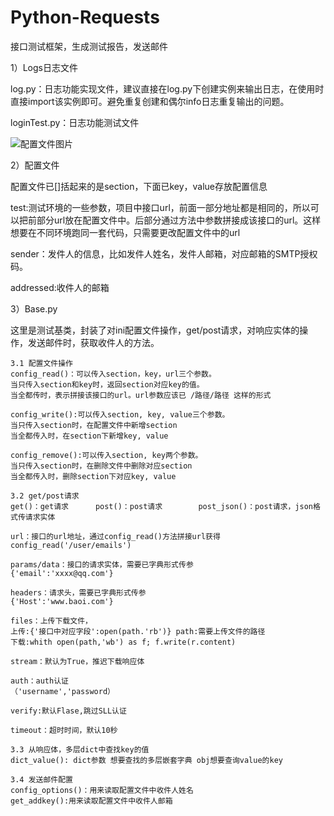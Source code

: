 # Python-Requests
接口测试框架，生成测试报告，发送邮件

1）Logs日志文件

log.py：日志功能实现文件，建议直接在log.py下创建实例来输出日志，在使用时直接import该实例即可。避免重复创建和偶尔info日志重复输出的问题。

loginTest.py：日志功能测试文件



![配置文件图片](https://github.com/xuhaixiang1993/Python3-requests/blob/master/picture/config.jpg)

2）配置文件

配置文件已[]括起来的是section，下面已key，value存放配置信息

test:测试环境的一些参数，项目中接口url，前面一部分地址都是相同的，所以可以把前部分url放在配置文件中。后部分通过方法中参数拼接成该接口的url。这样想要在不同环境跑同一套代码，只需要更改配置文件中的url

sender：发件人的信息，比如发件人姓名，发件人邮箱，对应邮箱的SMTP授权码。

addressed:收件人的邮箱


3）Base.py

这里是测试基类，封装了对ini配置文件操作，get/post请求，对响应实体的操作，发送邮件时，获取收件人的方法。

    3.1 配置文件操作
	config_read()：可以传入section，key，url三个参数。
	当只传入section和key时，返回section对应key的值。
    当全都传时，表示拼接该接口的url。url参数应该已 /路径/路径 这样的形式
    
    config_write():可以传入section, key, value三个参数。
    当只传入section时，在配置文件中新增section
    当全都传入时，在section下新增key, value
    
    config_remove():可以传入section, key两个参数。
    当只传入section时，在删除文件中删除对应section
    当全都传入时，删除section下对应key, value
    
    3.2 get/post请求
    get()：get请求      post()：post请求        post_json()：post请求，json格式传请求实体
    
    url：接口的url地址，通过config_read()方法拼接url获得
    config_read('/user/emails')
    
    params/data：接口的请求实体，需要已字典形式传参
    {'email':'xxxx@qq.com'}
    
    headers：请求头，需要已字典形式传参 
    {'Host':'www.baoi.com'}
    
    files：上传下载文件，
    上传:{'接口中对应字段':open(path.'rb')} path:需要上传文件的路径
    下载:whith open(path,'wb') as f; f.write(r.content)
    
    stream：默认为True，推迟下载响应体
    
    auth：auth认证   
    （'username','password）
    
    verify:默认Flase,跳过SLL认证
    
    timeout：超时时间，默认10秒
    
    3.3 从响应体，多层dict中查找key的值
    dict_value(): dict参数 想要查找的多层嵌套字典 obj想要查询value的key
    
    3.4 发送邮件配置
    config_options()：用来读取配置文件中收件人姓名
    get_addkey():用来读取配置文件中收件人邮箱
    
    
